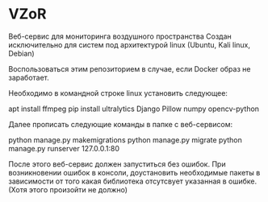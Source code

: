 # VZoR
 Веб-сервис для мониторинга воздушного пространства
Создан исключительно для систем под архитектурой linux (Ubuntu, Kali linux, Debian)

Воспользоваться этим репозиторием в случае, если Docker образ не заработает.

Необходимо в командной строке linux установить следующее:

apt install ffmpeg 
pip install ultralytics Django Pillow numpy opencv-python

Далее прописать следующие команды в папке с веб-сервисом:

python manage.py makemigrations 
python manage.py migrate 
python manage.py runserver 127.0.0.1:80 

После этого веб-сервис должен запуститься без ошибок. При возникновении ошибок в консоли, доустановить необходимые пакеты в зависимости от того какая библиотека отсутсвует указанная в ошибке. (Хотя этого произойти не должно)
